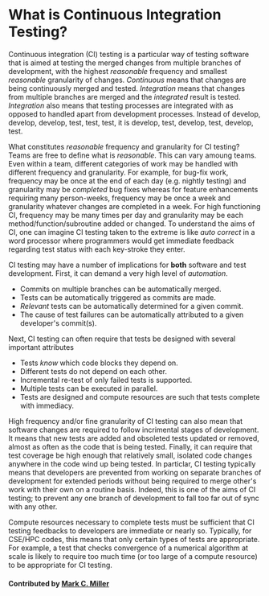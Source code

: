 # What is Continuous Integration Testing?

Continuous integration (CI) testing is a particular way of testing software that is aimed at testing
the merged changes from multiple branches of development, with the highest _reasonable_ frequency
and smallest _reasonable_ granularity of changes. _Continuous_ means that changes are being continuously
merged and tested. _Integration_ means that changes from multiple branches are merged and the _integrated_
result is tested. _Integration_ also means that testing processes are integrated with as opposed to handled apart
from development processes. Instead of develop, develop, develop, test, test, test, it is
develop, test, develop, test, develop, test.

What constitutes _reasonable_ frequency and granularity for CI testing? Teams are free to define what
is _reasonable_. This can vary amoung teams. Even within a team, different categories of work may be
handled with different frequency and granularity. For example, for bug-fix work, frequency may be once
at the end of each day (e.g. nightly testing) and granularity may be _completed_ bug fixes whereas for
feature enhancements requiring many person-weeks, frequency may be once a week and granularity whatever
changes are completed in a week. For high functioning CI, frequency may be many times per day and granularity
may be each method/function/subroutine added or changed. To understand the aims of CI, one can imagine CI
testing taken to the extreme is like _auto correct_ in a word processor where programmers would get immediate
feedback regarding test status with each key-stroke they enter.

CI testing may have a number of implications for **both** software and test development. First, it can demand a
very high level of _automation_.

* Commits on multiple branches can be automatically merged.
* Tests can be automatically triggered as commits are made.
* _Relevant_ tests can be automatically determined for a given commit.
* The cause of test failures can be automatically attributed to a given developer's commit(s).

Next, CI testing can often require that tests be designed with several important attributes

* Tests _know_ which code blocks they depend on.
* Different tests do not depend on each other.
* Incremental re-test of only failed tests is supported.
* Multiple tests can be executed in parallel.
* Tests are designed and compute resources are such that tests complete with immediacy.

High frequency and/or fine granularity of CI testing can also mean that software changes are required
to follow incrimental stages of development. It means that new tests are added and obsoleted tests updated
or removed, almost as often as the code that is being tested. Finally, it can require that test coverage be high
enough that relatively small, isolated code changes anywhere in the code wind up being tested. In
particlar, CI testing typically means that developers are prevented from working on separate branches of
development for extended periods without being required to merge other's work with their own on a
routine basis. Indeed, this is one of the aims of CI testing; to prevent any one branch of development to
fall too far out of sync with any other.

Compute resources necessary to complete tests must be sufficient that CI testing feedbacks to developers
are immediate or nearly so. Typically, for CSE/HPC codes, this means that only certain types of tests are
appropriate. For example, a test that checks convergence of a numerical algorithm at scale is
likely to require too much time (or too large of a compute resource) to be appropriate for CI testing.

#### Contributed by [Mark C. Miller](https://github.com/markcmiller86)
